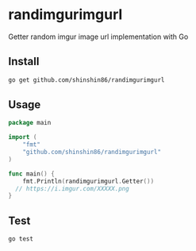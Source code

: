 # randimgurimgurl

Getter random imgur image url implementation with Go



## Install

```bash
go get github.com/shinshin86/randimgurimgurl
```



## Usage

```go
package main

import (
	"fmt"
	"github.com/shinshin86/randimgurimgurl"
)

func main() {
	fmt.Println(randimgurimgurl.Getter())
  // https://i.imgur.com/XXXXX.png
}

```



## Test

```bash
go test
```

